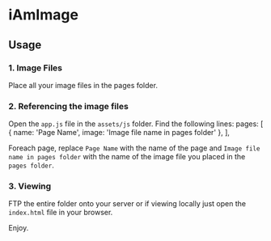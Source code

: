 # iAmImage

## Usage

### 1. Image Files
Place all your image files in the pages folder.

### 2. Referencing the image files
Open the `app.js` file in the `assets/js` folder.
Find the following lines:
    pages: [
      { name: 'Page Name', image: 'Image file name in pages folder' },
    ],

Foreach page, replace `Page Name` with the name of the page and `Image file name in pages folder` with the name of the image file you placed in the `pages folder`.

### 3. Viewing
FTP the entire folder onto your server or if viewing locally just open the `index.html` file in your browser.

Enjoy.
